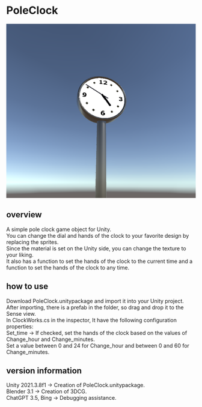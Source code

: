 # PoleClock
![Pole Clock Image](https://github.com/nanamgo/PoleClock/blob/main/poleclock.png)
## overview
A simple pole clock game object for Unity.<br>
You can change the dial and hands of the clock to your favorite design by replacing the sprites.<br>
Since the material is set on the Unity side, you can change the texture to your liking.<br>
It also has a function to set the hands of the clock to the current time and a function to set the hands of the clock to any time.

## how to use
Download PoleClock.unitypackage and import it into your Unity project.<br>
After importing, there is a prefab in the folder, so drag and drop it to the Sense view.<br>
In ClockWorks.cs in the inspector, It have the following configuration properties:<br>
Set_time -> If checked, set the hands of the clock based on the values of Change_hour and Change_minutes.<br>
Set a value between 0 and 24 for Change_hour and between 0 and 60 for Change_minutes.

## version information
Unity 2021.3.8f1 -> Creation of PoleClock.unitypackage.<br>
Blender 3.1 -> Creation of 3DCG.<br>
ChatGPT 3.5, Bing -> Debugging assistance.
